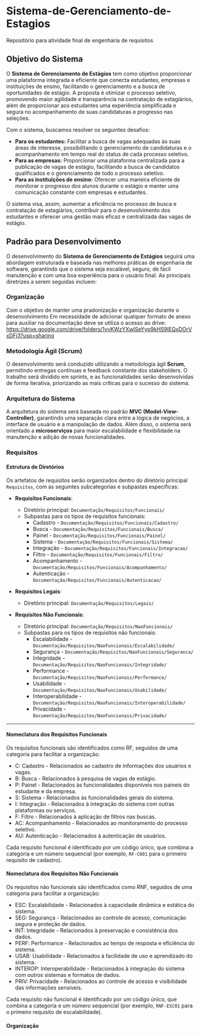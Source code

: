 # Sistema-de-Gerenciamento-de-Estagios
Repositório para atividade final de engenharia de requisitos
## Objetivo do Sistema

O **Sistema de Gerenciamento de Estágios** tem como objetivo proporcionar uma plataforma integrada e eficiente que conecta estudantes, empresas e instituições de ensino, facilitando o gerenciamento e a busca de oportunidades de estágio. A proposta é otimizar o processo seletivo, promovendo maior agilidade e transparência na contratação de estagiários, além de proporcionar aos estudantes uma experiência simplificada e segura no acompanhamento de suas candidaturas e progresso nas seleções.

Com o sistema, buscamos resolver os seguintes desafios:

- **Para os estudantes:** Facilitar a busca de vagas adequadas às suas áreas de interesse, possibilitando o gerenciamento de candidaturas e o acompanhamento em tempo real do status de cada processo seletivo.
- **Para as empresas:** Proporcionar uma plataforma centralizada para a publicação de vagas de estágio, facilitando a busca de candidatos qualificados e o gerenciamento de todo o processo seletivo.
- **Para as instituições de ensino:** Oferecer uma maneira eficiente de monitorar o progresso dos alunos durante o estágio e manter uma comunicação constante com empresas e estudantes.

O sistema visa, assim, aumentar a eficiência no processo de busca e contratação de estagiários, contribuir para o desenvolvimento dos estudantes e oferecer uma gestão mais eficaz e centralizada das vagas de estágio.

## Padrão para Desenvolvimento

O desenvolvimento do **Sistema de Gerenciamento de Estágios** seguirá uma abordagem estruturada e baseada nas melhores práticas de engenharia de software, garantindo que o sistema seja escalável, seguro, de fácil manutenção e com uma boa experiência para o usuário final. As principais diretrizes a serem seguidas incluem:

### Organização

Com o objetivo de manter uma pradonização e organização durante o desenvolvimento
Em necessidade de adicionar qualquer formato de anexo para auxiliar na documentação deve se utiliza o acesso ao drive: https://drive.google.com/drive/folders/1yvKWzYXwISeYyp9kHS9IEQxDOrVxDFj3?usp=sharing

### Metodologia Ágil (Scrum)
O desenvolvimento será conduzido utilizando a metodologia ágil **Scrum**, permitindo entregas contínuas e feedback constante dos stakeholders. O trabalho será dividido em sprints, e as funcionalidades serão desenvolvidas de forma iterativa, priorizando as mais críticas para o sucesso do sistema.

### Arquitetura do Sistema
A arquitetura do sistema será baseada no padrão **MVC (Model-View-Controller)**, garantindo uma separação clara entre a lógica de negócios, a interface de usuário e a manipulação de dados. Além disso, o sistema será orientado a **microserviços** para maior escalabilidade e flexibilidade na manutenção e adição de novas funcionalidades.


### Requisitos

#### Estrutura de Diretórios

Os artefatos de requisitos serão organizados dentro do diretório principal `Requisitos`, com as seguintes subcategorias e subpastas específicas:

- **Requisitos Funcionais**:  
   - Diretório principal: `Documentação/Requisitos/Funcionais/`  
   - Subpastas para os tipos de requisitos funcionais:
     -  Cadastro - `Documentação/Requisitos/Funcionais/Cadastro/`  
     -  Busca - `Documentação/Requisitos/Funcionais/Busca/`  
     -  Painel - `Documentação/Requisitos/Funcionais/Painel/`  
     -  Sistema - `Documentação/Requisitos/Funcionais/Sistema/`  
     -  Integração - `Documentação/Requisitos/Funcionais/Integracao/`  
     -  Filtro - `Documentação/Requisitos/Funcionais/Filtro/`  
     - Acompanhamento - `Documentação/Requisitos/Funcionais/Acompanhamento/`  
     -  Autenticação - `Documentação/Requisitos/Funcionais/Autenticacao/`  

- **Requisitos Legais**:  
   - Diretório principal: `Documentação/Requisitos/Legais/`

- **Requisitos Não Funcionais**:  
   - Diretório principal: `Documentação/Requisitos/NaoFuncionais/`  
   - Subpastas para os tipos de requisitos não funcionais:
     -  Escalabilidade - `Documentação/Requisitos/NaoFuncionais/Escalabilidade/`  
     -  Segurança - `Documentação/Requisitos/NaoFuncionais/Seguranca/`  
     -  Integridade - `Documentação/Requisitos/NaoFuncionais/Integridade/`  
     -  Performance - `Documentação/Requisitos/NaoFuncionais/Performance/`  
     -  Usabilidade - `Documentação/Requisitos/NaoFuncionais/Usabilidade/`  
     -  Interoperabilidade - `Documentação/Requisitos/NaoFuncionais/Interoperabilidade/`  
     -  Privacidade - `Documentação/Requisitos/NaoFuncionais/Privacidade/`  

---


#### Nomeclatura dos Requisitos Funcionais
Os requisitos funcionais são identificados como RF, seguidos de uma categoria para facilitar a organização:

- C: Cadastro - Relacionados ao cadastro de informações dos usuários e vagas.
- B: Busca - Relacionados à pesquisa de vagas de estágio.
- P: Painel - Relacionados às funcionalidades disponíveis nos paineis do estudante e da empresa.
- S: Sistema - Relacionados às funcionalidades gerais do sistema.
- I: Integração - Relacionados à integração do sistema com outras plataformas ou serviços.
- F: Filtro - Relacionados à aplicação de filtros nas buscas.
- AC: Acompanhamento - Relacionados ao monitoramento do processo seletivo.
- AU: Autenticação - Relacionados à autenticação de usuários.

Cada requisito funcional é identificado por um código único, que combina a categoria e um número sequencial (por exemplo, `RF-C001` para o primeiro requisito de cadastro).

#### Nomeclatura dos Requisitos Não Funcionais    

Os requisitos não funcionais são identificados como RNF, seguidos de uma categoria para facilitar a organização:

- ESC: Escalabilidade - Relacionados à capacidade dinâmica e estática do sistema.
- SEG: Segurança - Relacionados ao controle de acesso, comunicação segura e proteção de dados.
- INT: Integridade - Relacionados à preservação e consistência dos dados.
- PERF: Performance - Relacionados ao tempo de resposta e eficiência do sistema.
- USAB: Usabilidade - Relacionados à facilidade de uso e aprendizado do sistema.
- INTEROP: Interoperabilidade - Relacionados à integração do sistema com outros sistemas e formatos de dados.
- PRIV: Privacidade - Relacionados ao controle de acesso e visibilidade das informações sensíveis.

Cada requisito não funcional é identificado por um código único, que combina a categoria e um número sequencial (por exemplo, `RNF-ESC01` para o primeiro requisito de escalabilidade).


#### Organização
